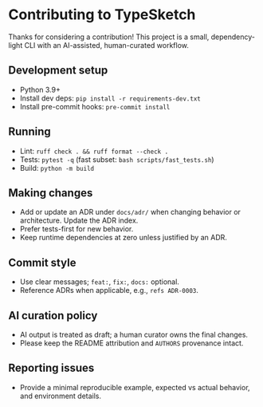 # Contributing to TypeSketch

Thanks for considering a contribution! This project is a small, dependency-light CLI with an AI-assisted, human-curated workflow.

## Development setup
- Python 3.9+
- Install dev deps: `pip install -r requirements-dev.txt`
- Install pre-commit hooks: `pre-commit install`

## Running
- Lint: `ruff check . && ruff format --check .`
- Tests: `pytest -q` (fast subset: `bash scripts/fast_tests.sh`)
- Build: `python -m build`

## Making changes
- Add or update an ADR under `docs/adr/` when changing behavior or architecture. Update the ADR index.
- Prefer tests-first for new behavior.
- Keep runtime dependencies at zero unless justified by an ADR.

## Commit style
- Use clear messages; `feat:`, `fix:`, `docs:` optional.
- Reference ADRs when applicable, e.g., `refs ADR-0003`.

## AI curation policy
- AI output is treated as draft; a human curator owns the final changes.
- Please keep the README attribution and `AUTHORS` provenance intact.

## Reporting issues
- Provide a minimal reproducible example, expected vs actual behavior, and environment details.